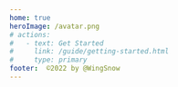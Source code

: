 ```yaml
---
home: true
heroImage: /avatar.png
# actions:
#   - text: Get Started
#     link: /guide/getting-started.html
#     type: primary
footer:  ©2022 by @WingSnow
---
```


<div class="external">
  <typer-text :texts="texts" />
</div>

<script setup>
  const texts = [
    `这里是冬天吃雪糕的博客<用于记录我日常摸鱼中写下的文章`
  ]

</script>

<style>
.external {
  width: 50vw;
  margin: auto;
  text-align: center;
}

</style>
